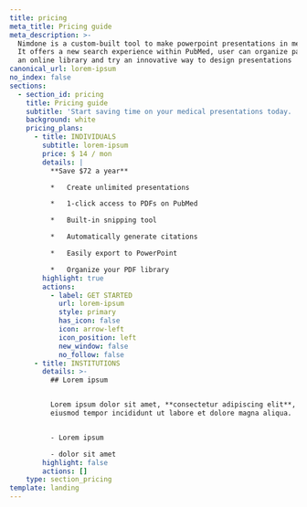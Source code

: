 ```yaml
---
title: pricing
meta_title: Pricing guide
meta_description: >-
  Nimdone is a custom-built tool to make powerpoint presentations in medicine.
  It offers a new search experience within PubMed, user can organize papers into
  an online library and try an innovative way to design presentations
canonical_url: lorem-ipsum
no_index: false
sections:
  - section_id: pricing
    title: Pricing guide
    subtitle: 'Start saving time on your medical presentations today.  '
    background: white
    pricing_plans:
      - title: INDIVIDUALS
        subtitle: lorem-ipsum
        price: $ 14 / mon
        details: |
          **Save $72 a year**

          *   Create unlimited presentations

          *   1-click access to PDFs on PubMed

          *   Built-in snipping tool

          *   Automatically generate citations

          *   Easily export to PowerPoint

          *   Organize your PDF library
        highlight: true
        actions:
          - label: GET STARTED
            url: lorem-ipsum
            style: primary
            has_icon: false
            icon: arrow-left
            icon_position: left
            new_window: false
            no_follow: false
      - title: INSTITUTIONS
        details: >-
          ## Lorem ipsum


          Lorem ipsum dolor sit amet, **consectetur adipiscing elit**, sed do
          eiusmod tempor incididunt ut labore et dolore magna aliqua.


          - Lorem ipsum

          - dolor sit amet
        highlight: false
        actions: []
    type: section_pricing
template: landing
---
```

